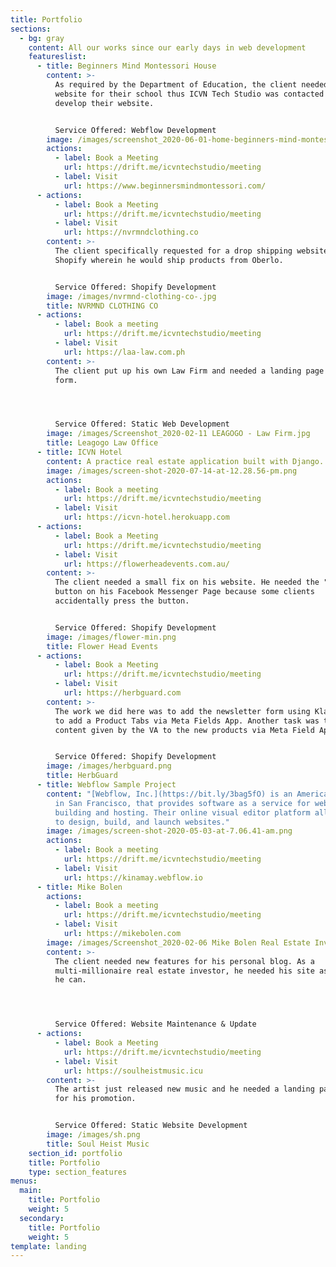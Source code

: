 ```yaml
---
title: Portfolio
sections:
  - bg: gray
    content: All our works since our early days in web development
    featureslist:
      - title: Beginners Mind Montessori House
        content: >-
          As required by the Department of Education, the client needed a
          website for their school thus ICVN Tech Studio was contacted to
          develop their website.


          Service Offered: Webflow Development
        image: /images/screenshot_2020-06-01-home-beginners-mind-montessori-house.png
        actions:
          - label: Book a Meeting
            url: https://drift.me/icvntechstudio/meeting
          - label: Visit
            url: https://www.beginnersmindmontessori.com/
      - actions:
          - label: Book a Meeting
            url: https://drift.me/icvntechstudio/meeting
          - label: Visit
            url: https://nvrmndclothing.co
        content: >-
          The client specifically requested for a drop shipping website in
          Shopify wherein he would ship products from Oberlo.


          Service Offered: Shopify Development
        image: /images/nvrmnd-clothing-co-.jpg
        title: NVRMND CLOTHING CO
      - actions:
          - label: Book a meeting
            url: https://drift.me/icvntechstudio/meeting
          - label: Visit
            url: https://laa-law.com.ph
        content: >-
          The client put up his own Law Firm and needed a landing page with a
          form.




          Service Offered: Static Web Development
        image: /images/Screenshot_2020-02-11 LEAGOGO - Law Firm.jpg
        title: Leagogo Law Office
      - title: ICVN Hotel
        content: A practice real estate application built with Django.
        image: /images/screen-shot-2020-07-14-at-12.28.56-pm.png
        actions:
          - label: Book a meeting
            url: https://drift.me/icvntechstudio/meeting
          - label: Visit
            url: https://icvn-hotel.herokuapp.com
      - actions:
          - label: Book a Meeting
            url: https://drift.me/icvntechstudio/meeting
          - label: Visit
            url: https://flowerheadevents.com.au/
        content: >-
          The client needed a small fix on his website. He needed the "shop now"
          button on his Facebook Messenger Page because some clients
          accidentally press the button.


          Service Offered: Shopify Development
        image: /images/flower-min.png
        title: Flower Head Events
      - actions:
          - label: Book a Meeting
            url: https://drift.me/icvntechstudio/meeting
          - label: Visit
            url: https://herbguard.com
        content: >-
          The work we did here was to add the newsletter form using Klaviyo and
          to add a Product Tabs via Meta Fields App. Another task was to add the
          content given by the VA to the new products via Meta Field App.


          Service Offered: Shopify Development
        image: /images/herbguard.png
        title: HerbGuard
      - title: Webflow Sample Project
        content: "[Webflow, Inc.](https://bit.ly/3bag5fO) is an American company, based
          in San Francisco, that provides software as a service for website
          building and hosting. Their online visual editor platform allows users
          to design, build, and launch websites."
        image: /images/screen-shot-2020-05-03-at-7.06.41-am.png
        actions:
          - label: Book a meeting
            url: https://drift.me/icvntechstudio/meeting
          - label: Visit
            url: https://kinamay.webflow.io
      - title: Mike Bolen
        actions:
          - label: Book a meeting
            url: https://drift.me/icvntechstudio/meeting
          - label: Visit
            url: https://mikebolen.com
        image: /images/Screenshot_2020-02-06 Mike Bolen Real Estate Investor-min.jpg
        content: >-
          The client needed new features for his personal blog. As a
          multi-millionaire real estate investor, he needed his site as crisp as
          he can.




          Service Offered: Website Maintenance & Update
      - actions:
          - label: Book a Meeting
            url: https://drift.me/icvntechstudio/meeting
          - label: Visit
            url: https://soulheistmusic.icu
        content: >-
          The artist just released new music and he needed a landing page to use
          for his promotion. 


          Service Offered: Static Website Development
        image: /images/sh.png
        title: Soul Heist Music
    section_id: portfolio
    title: Portfolio
    type: section_features
menus:
  main:
    title: Portfolio
    weight: 5
  secondary:
    title: Portfolio
    weight: 5
template: landing
---
```

